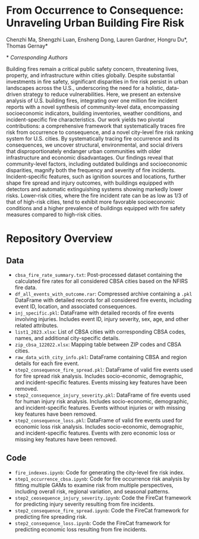 # From Occurrence to Consequence: Unraveling Urban Building Fire Risk

Chenzhi Ma, Shengzhi Luan, Ensheng Dong, Lauren Gardner, Hongru Du\*, Thomas Gernay\*

\* *Corresponding Authors*

Building fires remain a critical public safety concern, threatening lives, property, and infrastructure within cities globally. Despite substantial investments in fire safety, significant disparities in fire risk persist in urban landscapes across the U.S., underscoring the need for a holistic, data-driven strategy to reduce vulnerabilities. Here, we present an extensive analysis of U.S. building fires, integrating over one million fire incident reports with a novel synthesis of community-level data, encompassing socioeconomic indicators, building inventories, weather conditions, and incident-specific fire characteristics. Our work yields two pivotal contributions: a comprehensive framework that systematically traces fire risk from occurrence to consequence, and a novel city-level fire risk ranking system for U.S. cities. By systematically tracing fire occurrence and its consequences, we uncover structural, environmental, and social drivers that disproportionately endanger urban communities with older infrastructure and economic disadvantages. Our findings reveal that community-level factors, including outdated buildings and socioeconomic disparities, magnify both the frequency and severity of fire incidents. Incident-specific features, such as ignition sources and locations, further shape fire spread and injury outcomes, with buildings equipped with detectors and automatic extinguishing systems showing markedly lower risks. Lower-risk cities, where the fire incident rate can be as low as 1/3 of that of high-risk cities, tend to exhibit more favorable socioeconomic conditions and a higher prevalence of buildings equipped with fire safety measures compared to high-risk cities.

# Repository Overview

## Data
* `cbsa_fire_rate_summary.txt`: Post-processed dataset containing the calculated fire rates for all considered CBSA cities based on the NFIRS fire data.  
* `df_all_events_with_outcome.rar`: Compressed archive containing a `.pkl` DataFrame with detailed records for all considered fire events, including event ID, location, and associated consequences.  
* `inj_specific.pkl`: DataFrame with detailed records of fire events involving injuries. Includes event ID, injury severity, sex, age, and other related attributes.  
* `list1_2023.xlsx`: List of CBSA cities with corresponding CBSA codes, names, and additional city-specific details.  
* `zip_cbsa_122022.xlsx`: Mapping table between ZIP codes and CBSA cities.  
* `raw_data_with_city_info.pkl`: DataFrame containing CBSA and region details for each fire event.  
* `step2_consequence_fire_spread.pkl`: DataFrame of valid fire events used for fire spread risk analysis. Includes socio-economic, demographic, and incident-specific features. Events missing key features have been removed.  
* `step2_consequence_injury_severity.pkl`: DataFrame of fire events used for human injury risk analysis. Includes socio-economic, demographic, and incident-specific features. Events without injuries or with missing key features have been removed.  
* `step2_consequence_loss.pkl`: DataFrame of valid fire events used for economic loss risk analysis. Includes socio-economic, demographic, and incident-specific features. Events with zero economic loss or missing key features have been removed.  
## Code
* `fire_indexes.ipynb`: Code for generating the city-level fire risk index.
* `step1_occurrence_cbsa.ipynb`: Code for fire occurrence risk analysis by fitting multiple GAMs to examine risk from multiple perspectives, including overall risk, regional variation, and seasonal patterns.
* `step2_ceosequence_injury_severity.ipynb`: Code the FireCat framework for predicting injury severity resulting from fire incidents.
* `step2_consequence_fire_spread.ipynb`: Code the FireCat framework for predicting fire spreading risk.
* `step2_consequence_loss.ipynb`: Code the FireCat framework for predicting economic loss resulting from fire incidents.
